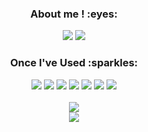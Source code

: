 <div align="center">
  <h3>About me ! :eyes:</h3>
  <a href="https://github.com/stitchzzang"><img src="https://img.shields.io/badge/github-181717?style=for-the-badge&logo=github&logoColor=white"/></a> 
  <a href="https://stitchzzang.tistory.com/"><img src="https://img.shields.io/badge/Tistory-orange?style=for-the-badge"/></a>

  <h3>Once I've Used :sparkles:</h3>
  <img src="https://img.shields.io/badge/Python-3776AB?style=flat-square&logo=Python&logoColor=white"/>
  <img src="https://img.shields.io/badge/JavaScript-F7DF1E?style=flat-square&logo=javascript&logoColor=black"> 
  <img src="https://img.shields.io/badge/React-61DAFB?style=flat-square&logo=React&logoColor=black"> 
  <img src="https://img.shields.io/badge/HTML5-E34F26?style=flat-square&logo=html5&logoColor=white"> 
  <img src="https://img.shields.io/badge/CSS3-1572B6?style=flat-square&logo=css3&logoColor=white"> 
  <img src="https://img.shields.io/badge/-Bootstrap-563D7C?style=flat-square&logo=bootstrap&logoColor=lightpurple"> 
  <img src="https://img.shields.io/badge/Vue.js-35495E?style=flat-square&logo=vuedotjs&logoColor=green">
</div>

<div align="center">
  <br>
  <img src="https://github-readme-stats.vercel.app/api?username=stitchzzang&show_icons=true&theme=transparent">
  <br>
  <img src="https://github-readme-stats.vercel.app/api/top-langs/?username=stitchzzang&layout=compact">
</div>
